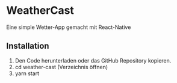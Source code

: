 # WeatherCast
Eine simple Wetter-App gemacht mit React-Native

## Installation
1. Den Code herunterladen oder das GitHub Repository kopieren.
2. cd weather-cast (Verzeichnis öffnen)
3. yarn start
